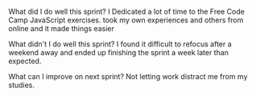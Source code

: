 What did I do well this sprint? 
I Dedicated a lot of time to the Free Code Camp JavaScript exercises.
took my own experiences and others from online and it made things easier

What didn't I do well this sprint? I found it difficult to refocus after a weekend away and ended up finishing the sprint a week later than expected.

What can I improve on next sprint? Not letting work distract me from my studies.